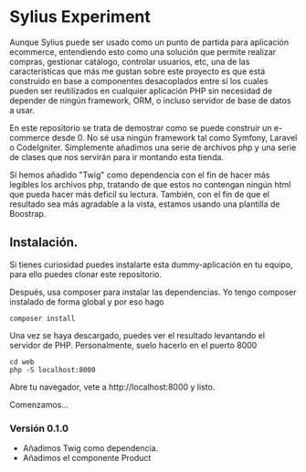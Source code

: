 # Sylius Experiment

Aunque Sylius puede ser usado como un punto de partida para aplicación ecommerce, entendiendo esto
como una solución que permite realizar compras, gestionar catálogo, controlar usuarios, etc, 
una de las características que más me gustan sobre este proyecto es que está construido en base a componentes
desacoplados entre sí los cuales pueden ser reutilizados en cualquier aplicación PHP sin necesidad
de depender de ningún framework, ORM, o incluso servidor de base de datos a usar. 

En este repositorio se trata de demostrar como se puede construir un e-commerce desde 0. No sé usa ningún framework
tal como Symfony, Laravel o CodeIgniter. Simplemente añadimos una serie de archivos php y una 
serie de clases que nos servirán para ir montando esta tienda. 

Sí hemos añadido "Twig" como dependencia con el fin de hacer más legibles los archivos php, tratando
de que estos no contengan ningún html que pueda hacer más deficil su lectura. 
También, con el fin de que el resultado sea más agradable a la vista, estamos usando una plantilla de Boostrap. 

## Instalación. 
Si tienes curiosidad puedes instalarte esta dummy-aplicación en tu equipo, para ello 
puedes clonar este repositorio. 

Después, usa composer para instalar las dependencias. Yo tengo composer instalado de forma global y por eso hago

```
composer install
```

Una vez se haya descargado, puedes ver el resultado levantando el servidor de PHP. Personalmente, suelo
hacerlo en el puerto 8000
```
cd web
php -S localhost:8000
```
Abre tu navegador, vete a http://localhost:8000 y listo.

Comenzamos...

### Versión 0.1.0
* Añadimos Twig como dependencia.
* Añadimos el componente Product
